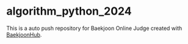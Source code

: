 # algorithm_python_2024
This is a auto push repository for Baekjoon Online Judge created with [BaekjoonHub](https://github.com/BaekjoonHub/BaekjoonHub).
